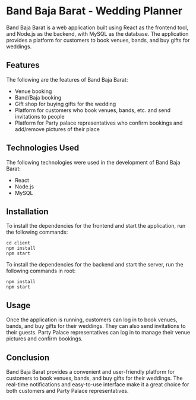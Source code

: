 # Band Baja Barat - Wedding Planner

Band Baja Barat is a web application built using React as the frontend tool, and Node.js as the backend, with MySQL as the database. The application provides a platform for customers to book venues, bands, and buy gifts for weddings. 

## Features

The following are the features of Band Baja Barat:

- Venue booking
- Band/Baja booking
- Gift shop for buying gifts for the wedding
- Platform for customers who book venues, bands, etc. and send invitations to people
- Platform for Party palace representatives who confirm bookings and add/remove pictures of their place

## Technologies Used

The following technologies were used in the development of Band Baja Barat:

- React
- Node.js
- MySQL

## Installation

To install the dependencies for the frontend and start the application, run the following commands:
```console
cd client
npm install
npm start
```

To install the dependencies for the backend and start the server, run the following commands in root:
```console
npm install
npm start
```


## Usage

Once the application is running, customers can log in to book venues, bands, and buy gifts for their weddings. They can also send invitations to their guests. Party Palace representatives can log in to manage their venue pictures and confirm bookings.

## Conclusion
Band Baja Barat provides a convenient and user-friendly platform for customers to book venues, bands, and buy gifts for their weddings. The real-time notifications and easy-to-use interface make it a great choice for both customers and Party Palace representatives.



